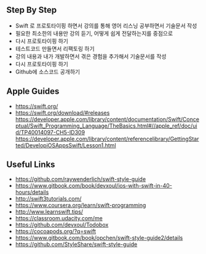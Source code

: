 
## Step By Step
- Swift 로 프로토타이핑 하면서 강의를 통해 영어 리스닝 공부하면서 기술문서 작성
- 필요한 최소한의 내용만 강의 듣기, 어떻게 쉽게 전달하는지를 중점으로
- 다시 프로토타이핑 하기 
- 테스트코드 만들면서 리팩토링 하기
- 강의 내용과 내가 개발하면서 겪은 경험을 추가해서 기술문서를 작성
- 다시 프로토타이핑 하기
- Github에 소스코드 공개하기

## Apple Guides 

- https://swift.org/
- https://swift.org/download/#releases
https://developer.apple.com/library/content/documentation/Swift/Conceptual/Swift_Programming_Language/TheBasics.html#//apple_ref/doc/uid/TP40014097-CH5-ID309
https://developer.apple.com/library/content/referencelibrary/GettingStarted/DevelopiOSAppsSwift/Lesson1.html

## Useful Links

- https://github.com/raywenderlich/swift-style-guide
- https://www.gitbook.com/book/devxoul/ios-with-swift-in-40-hours/details
- http://swift3tutorials.com/ 
- https://www.coursera.org/learn/swift-programming
- http://www.learnswift.tips/
- https://classroom.udacity.com/me
- https://github.com/devxoul/Todobox
- https://cocoapods.org/?q=swift
- https://www.gitbook.com/book/opchen/swift-style-guide2/details
- https://github.com/StyleShare/swift-style-guide
